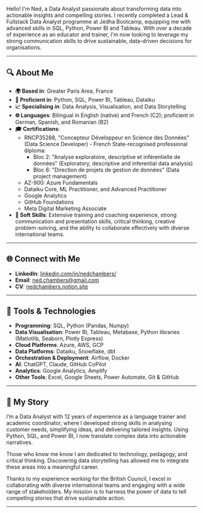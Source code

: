 Hello! I'm Ned, a Data Analyst passionate about transforming data into actionable insights and compelling stories. I recently completed a Lead & Fullstack Data Analyst programme at Jedha Bootcamp, equipping me with advanced skills in SQL, Python, Power BI and Tableau. With over a decade of experience as an educator and trainer, I'm now looking to leverage my strong communication skills to drive sustainable, data-driven decisions for organisations.

---

## 🔍 About Me

- **🌍 Based in**: Greater Paris Area, France
- **🔢 Proficient in**: Python, SQL, Power BI, Tableau, Dataiku
- **📈 Specialising in**: Data Analysis, Visualisation, and Data Storytelling
- **🌐 Languages**: Bilingual in English (native) and French (C2); proficient in German, Spanish, and Romanian (B2)
- **🎓 Certifications**:
  - RNCP35288, "Concepteur Développeur en Science des Données" (Data Science Developer) - French State-recognised professional diploma:
    - Bloc 2: "Analyse exploratoire, descriptive et inférentielle de données" (Exploratory, descriptive and inferential data analysis)
    - Bloc 6: "Direction de projets de gestion de données" (Data project management)
  - AZ-900: Azure Fundamentals
  - Dataiku Core, ML Practitioner, and Advanced Practitioner
  - Google Analytics
  - GitHub Foundations
  - Meta Digital Marketing Associate
- **🌟 Soft Skills**: Extensive training and coaching experience, strong communication and presentation skills, critical thinking, creative problem-solving, and the ability to collaborate effectively with diverse international teams.

---

## 🌐 Connect with Me

- **LinkedIn**: [linkedin.com/in/nedchambers/](https://www.linkedin.com/in/nedchambers/)
- **Email**: [ned.chambers@gmail.com](ned.chambers@gmail.com)
- **CV**: [nedchambers.notion.site](https://nedchambers.notion.site/)

---

## 🔨 Tools & Technologies

- **Programming**: SQL, Python (Pandas, Numpy)
- **Data Visualisation**: Power BI, Tableau, Metabase, Python libraries (Matlotlib, Seaborn, Plotly Express)
- **Cloud Platforms**: Azure, AWS, GCP
- **Data Platforms**: Dataiku, Snowflake, dbt
- **Orchestration & Deployment**: Airflow, Docker
- **AI**: ChatGPT, Claude, GitHub CoPilot
- **Analytics**: Google Analytics, Amplify
- **Other Tools**: Excel, Google Sheets, Power Automate, Git & GitHub

---

## 📝 My Story

I’m a Data Analyst with 12 years of experience as a language trainer and academic coordinator, where I developed strong skills in analysing customer needs, simplifying ideas, and delivering tailored insights. Using Python, SQL, and Power BI, I now translate complex data into actionable narratives.

Those who know me know I am dedicated to technology, pedagogy, and critical thinking. Discovering data storytelling has allowed me to integrate these areas into a meaningful career.

Thanks to my experience working for the British Council, I excel in collaborating with diverse international teams and engaging with a wide range of stakeholders. My mission is to harness the power of data to tell compelling stories that drive sustainable action.

---
